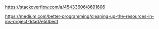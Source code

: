 https://stackoverflow.com/a/45433606/8691606

https://medium.com/better-programming/cleaning-up-the-resources-in-ios-project-1dad7e50bec1

